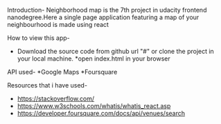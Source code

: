 ﻿Introduction-
Neighborhood map is the 7th project in udacity frontend nanodegree.Here a single page application featuring a map of your neighbourhood is made using react


How to view this app-
* Download the source code from github url "#" or clone the project in your local machine.
*open index.html in your browser

API used-
*Google Maps
*Foursquare

Resources that i have used-
* https://stackoverflow.com/
* https://www.w3schools.com/whatis/whatis_react.asp
* https://developer.foursquare.com/docs/api/venues/search
